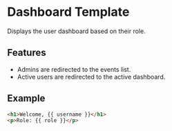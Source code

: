 # Dashboard Template

Displays the user dashboard based on their role.

## Features
- Admins are redirected to the events list.
- Active users are redirected to the active dashboard.

## Example
```html
<h1>Welcome, {{ username }}</h1>
<p>Role: {{ role }}</p>